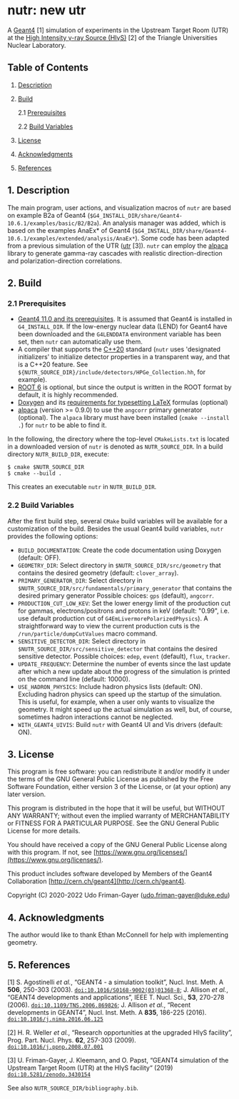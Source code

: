 # **nutr**: new utr

A [Geant4](https://geant4.cern.ch) [1] simulation of experiments in the Upstream Target Room (UTR) at the [High Intensity γ-ray Source (HIγS)]() [2] of the Triangle Universities Nuclear Laboratory.

## Table of Contents

1. [Description](#1.-Description)

2. [Build](#2.-Build)

    2.1 [Prerequisites](#2.1-Prerequisites)

    2.2 [Build Variables](#2.2-Build-Variables)

3. [License](#3.-License)

4. [Acknowledgments](#4.-Acknowledgments)

5. [References](#5.-References)

## 1. Description

The main program, user actions, and visualization macros of `nutr` are based on example B2a of Geant4 (`$G4_INSTALL_DIR/share/Geant4-10.6.1/examples/basic/B2/B2a`).
An analysis manager was added, which is based on the examples AnaEx* of Geant4 (`$G4_INSTALL_DIR/share/Geant4-10.6.1/examples/extended/analysis/AnaEx*`).
Some code has been adapted from a previous simulation of the UTR ([utr](https://github.com/uga-uga/utr) [3]).
`nutr` can employ the [alpaca](https://github.com/uga-uga/alpaca) library to generate gamma-ray cascades with realistic direction-direction and polarization-direction correlations.

## 2. Build

### 2.1 Prerequisites

* [Geant4 11.0 and its prerequisites](http://geant4-userdoc.web.cern.ch/geant4-userdoc/UsersGuides/InstallationGuide/html/gettingstarted.html). It is assumed that Geant4 is installed in `G4_INSTALL_DIR`. If the low-energy nuclear data (LEND) for Geant4 have been downloaded and the `G4LENDDATA` environment variable has been set, then `nutr` can automatically use them.
* A compiler that supports the [C++20](https://en.cppreference.com/w/cpp/20) standard (`nutr` uses 'designated initializers' to initialize detector properties in a transparent way, and that is a C++20 feature. See `${NUTR_SOURCE_DIR}/include/detectors/HPGe_Collection.hh`, for example).
* [ROOT 6](https://root.cern.ch/) is optional, but since the output is written in the ROOT format by default, it is highly recommended.
* [Doxygen](http://www.doxygen.nl/index.html) and its [requirements for typesetting LaTeX](http://www.doxygen.nl/manual/formulas.html) formulas (optional)
* [alpaca](https://github.com/uga-uga/alpaca) (version >= 0.9.0) to use the `angcorr` primary generator (optional). The `alpaca` library must have been installed (`cmake --install .`) for `nutr` to be able to find it.

In the following, the directory where the top-level `CMakeLists.txt` is located in a downloaded version of `nutr` is denoted as `NUTR_SOURCE_DIR`.
In a build directory `NUTR_BUILD_DIR`, execute:

    $ cmake $NUTR_SOURCE_DIR
    $ cmake --build .

This creates an executable `nutr` in `NUTR_BUILD_DIR`.

### 2.2 Build Variables

After the first build step, several `CMake` build variables will be available for a customization of the build.
Besides the usual Geant4 build variables, `nutr` provides the following options:

* `BUILD_DOCUMENTATION`: Create the code documentation using Doxygen (default: OFF).
* `GEOMETRY_DIR`: Select directory in `$NUTR_SOURCE_DIR/src/geometry` that contains the desired geometry (default: `clover_array`).
* `PRIMARY_GENERATOR_DIR`: Select directory in `$NUTR_SOURCE_DIR/src/fundamentals/primary_generator` that contains the desired primary generator Possible choices: `gps` (default), `angcorr`.
* `PRODUCTION_CUT_LOW_KEV`: Set the lower energy limit of the production cut for gammas, electrons/positrons and protons in keV (default: "0.99", i.e. use default production cut of `G4EmLivermorePolarizedPhysics`). A straightforward way to view the current production cuts is the `/run/particle/dumpCutValues` macro command.
* `SENSITIVE_DETECTOR_DIR`: Select directory in `$NUTR_SOURCE_DIR/src/sensitive_detector` that contains the desired sensitive detector. Possible choices: `edep`, `event` (default), `flux`, `tracker`.
* `UPDATE_FREQUENCY`: Determine the number of events since the last update after which a new update about the progress of the simulation is printed on the command line (default: 10000).
* `USE_HADRON_PHYSICS`: Include hadron physics lists (default: ON). Excluding hadron physics can speed up the startup of the simulation. This is useful, for example, when a user only wants to visualize the geometry. It might speed up the actual simulation as well, but, of course, sometimes hadron interactions cannot be neglected.
* `WITH_GEANT4_UIVIS`: Build `nutr` with Geant4 UI and Vis drivers (default: ON).

## 3. License

This program is free software: you can redistribute it and/or modify
it under the terms of the GNU General Public License as published by
the Free Software Foundation, either version 3 of the License, or
(at your option) any later version.

This program is distributed in the hope that it will be useful,
but WITHOUT ANY WARRANTY; without even the implied warranty of
MERCHANTABILITY or FITNESS FOR A PARTICULAR PURPOSE.  See the
GNU General Public License for more details.

You should have received a copy of the GNU General Public License
along with this program.  If not, see [https://www.gnu.org/licenses/](https://www.gnu.org/licenses/).

This product includes software developed by Members of the Geant4 Collaboration [http://cern.ch/geant4](http://cern.ch/geant4).

Copyright (C) 2020-2022 Udo Friman-Gayer (udo.friman-gayer@duke.edu)

## 4. Acknowledgments

The author would like to thank Ethan McConnell for help with implementing geometry.

## 5. References

[1] S. Agostinelli *et al.*, “GEANT4 - a simulation toolkit”, Nucl. Inst. Meth. A **506**, 250-303 (2003). [`doi:10.1016/S0168-9002(03)01368-8`](https://doi.org/10.1016/S0168-9002(03)01368-8); J. Allison *et al.*, “GEANT4 developments and applications”, IEEE T. Nucl. Sci., **53**, 270-278 (2006). [`doi:10.1109/TNS.2006.869826`](https://doi.org/10.1109/TNS.2006.869826); J. Allison *et al.*, “Recent developments in GEANT4”, Nucl. Inst. Meth. A **835**, 186-225 (2016). [`doi:10.1016/j.nima.2016.06.125`](https://doi.org/10.1016/j.nima.2016.06.125)

[2] H. R. Weller *et al.*, “Research opportunities at the upgraded HIγS facility”, Prog. Part. Nucl. Phys. **62**, 257-303 (2009). [`doi:10.1016/j.ppnp.2008.07.001`](https://doi.org/10.1016/j.ppnp.2008.07.001)

[3] U. Friman-Gayer, J. Kleemann, and O. Papst, “GEANT4 simulation of the Upstream Target Room (UTR) at the HIγS facility“ (2019) [`doi:10.5281/zenodo.3430154`](https://doi.org/10.5281/zenodo.3430154)

See also `NUTR_SOURCE_DIR/bibliography.bib`.
